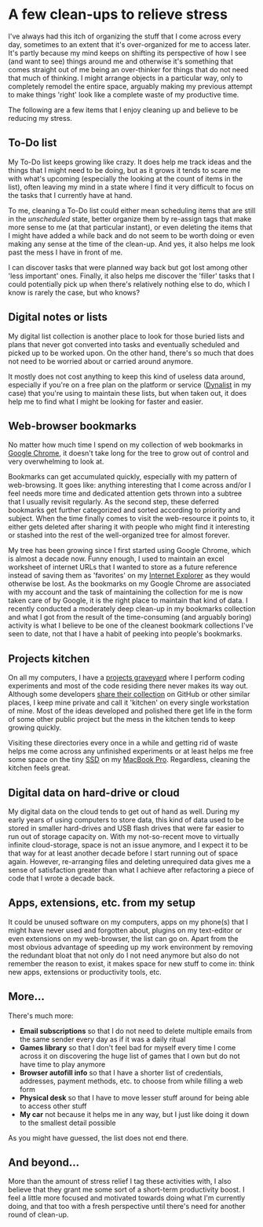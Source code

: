 # A few clean-ups to relieve stress

I've always had this itch of organizing the stuff that I come across every day, sometimes to an extent that it's over-organized for me to access later. It's partly because my mind keeps on shifting its perspective of how I see (and want to see) things around me and otherwise it's something that comes straight out of me being an over-thinker for things that do not need that much of thinking. I might arrange objects in a particular way, only to completely remodel the entire space, arguably making my previous attempt to make things 'right' look like a complete waste of my productive time.

The following are a few items that I enjoy cleaning up and believe to be reducing my stress.

## To-Do list

My To-Do list keeps growing like crazy. It does help me track ideas and the things that I might need to be doing, but as it grows it tends to scare me with what's upcoming (especially the looking at the count of items in the list), often leaving my mind in a state where I find it very difficult to focus on the tasks that I currently have at hand.

To me, cleaning a To-Do list could either mean scheduling items that are still in the *unscheduled* state, better organize them by re-assign tags that make more sense to me (at that particular instant), or even deleting the items that I might have added a while back and do not seem to be worth doing or even making any sense at the time of the clean-up. And yes, it also helps me look past the mess I have in front of me.

I can discover tasks that were planned way back but got lost among other 'less important' ones. Finally, it also helps me discover the 'filler' tasks that I could potentially pick up when there's relatively nothing else to do, which I know is rarely the case, but who knows?

## Digital notes or lists

My digital list collection is another place to look for those buried lists and plans that never got converted into tasks and eventually scheduled and picked up to be worked upon. On the other hand, there's so much that does not need to be worried about or carried around anymore.

It mostly does not cost anything to keep this kind of useless data around, especially if you're on a free plan on the platform or service ([Dynalist](https://dynalist.io) in my case) that you're using to maintain these lists, but when taken out, it does help me to find what I might be looking for faster and easier.

## Web-browser bookmarks

No matter how much time I spend on my collection of web bookmarks in [Google Chrome](https://www.google.com/chrome), it doesn't take long for the tree to grow out of control and very overwhelming to look at.

Bookmarks can get accumulated quickly, especially with my pattern of web-browsing. It goes like: anything interesting that I come across and/or I feel needs more time and dedicated attention gets thrown into a subtree that I usually revisit regularly. As the second step, these deferred bookmarks get further categorized and sorted according to priority and subject. When the time finally comes to visit the web-resource it points to, it either gets deleted after sharing it with people who might find it interesting or stashed into the rest of the well-organized tree for almost forever.

My tree has been growing since I first started using Google Chrome, which is almost a decade now. Funny enough, I used to maintain an excel worksheet of internet URLs that I wanted to store as a future reference instead of saving them as 'favorites' on my [Internet Explorer](https://www.microsoft.com/en-us/download/internet-explorer.aspx) as they would otherwise be lost. As the bookmarks on my Google Chrome are associated with my account and the task of maintaining the collection for me is now taken care of by Google, it is the right place to maintain that kind of data. I recently conducted a moderately deep clean-up in my bookmarks collection and what I got from the result of the time-consuming (and arguably boring) activity is what I believe to be one of the cleanest bookmark collections I've seen to date, not that I have a habit of peeking into people's bookmarks.

## Projects kitchen

On all my computers, I have a [projects graveyard](https://dev.to/isaacandsuch/github-graveyards-ill-show-you-mine-49lh) where I perform coding experiments and most of the code residing there never makes its way out. Although some developers [share their collection](https://dev.to/peter/graveyard-groundskeepers-2886) on GitHub or other similar places, I keep mine private and call it 'kitchen' on every single workstation of mine. Most of the ideas developed and polished there get life in the form of some other public project but the mess in the kitchen tends to keep growing quickly.

Visiting these directories every once in a while and getting rid of waste helps me come across any unfinished experiments or at least helps me free some space on the tiny [SSD](https://en.wikipedia.org/wiki/Solid-state_drive) on my [MacBook Pro](https://www.apple.com/macbook-pro). Regardless, cleaning the kitchen feels great.

## Digital data on hard-drive or cloud

My digital data on the cloud tends to get out of hand as well. During my early years of using computers to store data, this kind of data used to be stored in smaller hard-drives and USB flash drives that were far easier to run out of storage capacity on. With my not-so-recent move to virtually infinite cloud-storage, space is not an issue anymore, and I expect it to be that way for at least another decade before I start running out of space again. However, re-arranging files and deleting unrequired data gives me a sense of satisfaction greater than what I achieve after refactoring a piece of code that I wrote a decade back.

## Apps, extensions, etc. from my setup

It could be unused software on my computers, apps on my phone(s) that I might have never used and forgotten about, plugins on my text-editor or even extensions on my web-browser, the list can go on. Apart from the most obvious advantage of speeding up my work environment by removing the redundant bloat that not only do I not need anymore but also do not remember the reason to exist, it makes space for new stuff to come in: think new apps, extensions or productivity tools, etc.

## More...

There's much more:

- **Email subscriptions** so that I do not need to delete multiple emails from the same sender every day as if it was a daily ritual
- **Games library** so that I don't feel bad for myself every time I come across it on discovering the huge list of games that I own but do not have time to play anymore  
- **Browser autofill info** so that I have a shorter list of credentials, addresses, payment methods, etc. to choose from while filling a web form
- **Physical desk** so that I have to move lesser stuff around for being able to access other stuff
- **My car** not because it helps me in any way, but I just like doing it down to the smallest detail possible

As you might have guessed, the list does not end there.

## And beyond...

More than the amount of stress relief I tag these activities with, I also believe that they grant me some sort of a short-term productivity boost. I feel a little more focused and motivated towards doing what I'm currently doing, and that too with a fresh perspective until there's need for another round of clean-up.